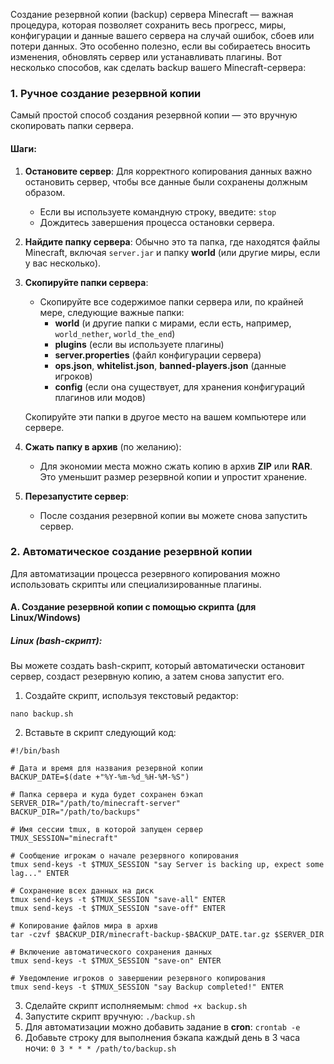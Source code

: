 
Создание резервной копии (backup) сервера Minecraft — важная процедура, которая позволяет сохранить весь прогресс, миры, конфигурации и данные вашего сервера на случай ошибок, сбоев или потери данных. Это особенно полезно, если вы собираетесь вносить изменения, обновлять сервер или устанавливать плагины. Вот несколько способов, как сделать backup вашего Minecraft-сервера:

### 1. **Ручное создание резервной копии**

Самый простой способ создания резервной копии — это вручную скопировать папки сервера.

#### Шаги:

1. **Остановите сервер**: Для корректного копирования данных важно остановить сервер, чтобы все данные были сохранены должным образом.
    
    - Если вы используете командную строку, введите: `stop`
    - Дождитесь завершения процесса остановки сервера.

1. **Найдите папку сервера**: Обычно это та папка, где находятся файлы Minecraft, включая `server.jar` и папку **world** (или другие миры, если у вас несколько).
    
2. **Скопируйте папки сервера**:
    
    - Скопируйте все содержимое папки сервера или, по крайней мере, следующие важные папки:
        - **world** (и другие папки с мирами, если есть, например, `world_nether`, `world_the_end`)
        - **plugins** (если вы используете плагины)
        - **server.properties** (файл конфигурации сервера)
        - **ops.json**, **whitelist.json**, **banned-players.json** (данные игроков)
        - **config** (если она существует, для хранения конфигураций плагинов или модов)
    
    Скопируйте эти папки в другое место на вашем компьютере или сервере.
    
3. **Сжать папку в архив** (по желанию):
    
    - Для экономии места можно сжать копию в архив **ZIP** или **RAR**. Это уменьшит размер резервной копии и упростит хранение.
4. **Перезапустите сервер**:
    
    - После создания резервной копии вы можете снова запустить сервер.

### 2. **Автоматическое создание резервной копии**

Для автоматизации процесса резервного копирования можно использовать скрипты или специализированные плагины.

#### A. **Создание резервной копии с помощью скрипта (для Linux/Windows)**

##### **Linux (bash-скрипт)**:

Вы можете создать bash-скрипт, который автоматически остановит сервер, создаст резервную копию, а затем снова запустит его.

1. Создайте скрипт, используя текстовый редактор:
```
nano backup.sh
```
2. Вставьте в скрипт следующий код:
```
#!/bin/bash

# Дата и время для названия резервной копии
BACKUP_DATE=$(date +"%Y-%m-%d_%H-%M-%S")

# Папка сервера и куда будет сохранен бэкап
SERVER_DIR="/path/to/minecraft-server"
BACKUP_DIR="/path/to/backups"

# Имя сессии tmux, в которой запущен сервер
TMUX_SESSION="minecraft"

# Сообщение игрокам о начале резервного копирования
tmux send-keys -t $TMUX_SESSION "say Server is backing up, expect some lag..." ENTER

# Сохранение всех данных на диск
tmux send-keys -t $TMUX_SESSION "save-all" ENTER
tmux send-keys -t $TMUX_SESSION "save-off" ENTER

# Копирование файлов мира в архив
tar -czvf $BACKUP_DIR/minecraft-backup-$BACKUP_DATE.tar.gz $SERVER_DIR

# Включение автоматического сохранения данных
tmux send-keys -t $TMUX_SESSION "save-on" ENTER

# Уведомление игроков о завершении резервного копирования
tmux send-keys -t $TMUX_SESSION "say Backup completed!" ENTER

```

3. Сделайте скрипт исполняемым: `chmod +x backup.sh`
4. Запустите скрипт вручную: `./backup.sh`
5. Для автоматизации можно добавить задание в **cron**: `crontab -e`
6. Добавьте строку для выполнения бэкапа каждый день в 3 часа ночи: `0 3 * * * /path/to/backup.sh`
